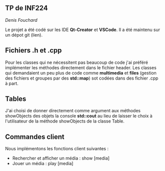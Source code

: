 ## TP de INF224
*Denis Fouchard*

Le projet a été codé sur les IDE **Qt-Creator** et **VSCode**.
Il a été maintenu sur un dépot git (lien).

## Fichiers .h et .cpp
Pour les classes qui ne nécessitent pas beaucoup de code j'ai préféré implémenter les méthodes directement dans le fichier header. Les classes qui demandaient un peu plus de code comme **multimedia** et **files** (gestion des fichiers et groupes par des **std::map**) sot codées dans des fichier .cpp à part.

## Tables
J'ai choisi de donner directement comme argument aux méthodes showObjects des objets la console **std::cout** au lieu de laisser le choix à l'utilisateur de la méthode showObjects de la classe Table.

## Commandes client
Nous implémentons les fonctions client suivantes :
- Rechercher et afficher un média : show [media]
- Jouer un média : play [media]
